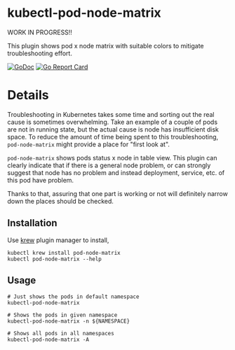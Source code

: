 # kubectl-pod-node-matrix

WORK IN PROGRESS!!

This plugin shows pod x node matrix with suitable colors to mitigate troubleshooting effort.

[![GoDoc](https://godoc.org/github.com/ardaguclu/kubectl-pod-node-matrix?status.svg)](https://godoc.org/github.com/ardaguclu/kubectl-pod-node-matrix)
[![Go Report Card](https://goreportcard.com/badge/github.com/ardaguclu/kubectl-pod-node-matrix)](https://goreportcard.com/report/github.com/ardaguclu/kubectl-pod-node-matrix)

# Details

Troubleshooting in Kubernetes takes some time and sorting out the real cause is sometimes overwhelming. 
Take an example of a couple of pods are not in running state, but the actual cause is node has insufficient
disk space. To reduce the amount of time being spent to this troubleshooting, `pod-node-matrix` might provide a
place for "first look at". 

`pod-node-matrix` shows pods status x node in table view. This plugin can clearly indicate that if there is a general node problem,
or can strongly suggest that node has no problem and instead deployment, service, etc. of this pod have problem.

Thanks to that, assuring that one part is working or not will definitely narrow down the places should be 
checked.

## Installation

Use [krew](https://sigs.k8s.io/krew) plugin manager to install,

```shell script
kubectl krew install pod-node-matrix
kubectl pod-node-matrix --help
```

## Usage

```shell script
# Just shows the pods in default namespace
kubectl-pod-node-matrix

# Shows the pods in given namespace
kubectl-pod-node-matrix -n ${NAMESPACE}

# Shows all pods in all namespaces
kubectl-pod-node-matrix -A
```
